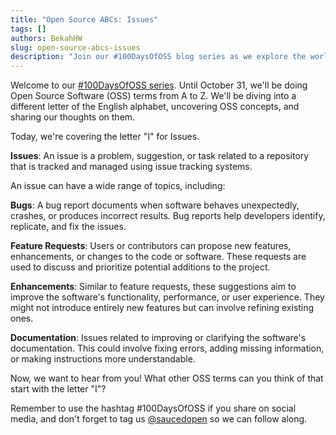 ```yaml
---
title: "Open Source ABCs: Issues"
tags: []
authors: BekahHW
slug: open-source-abcs-issues
description: "Join our #100DaysOfOSS blog series as we explore the world of Open Source Software (OSS) from A to Z! Every week, we'll discuss two new letters of the English alphabet. Share your thoughts, ideas, and favorite OSS projects for each letter. Let's celebrate the power of open source together! "
---
```


Welcome to our [#100DaysOfOSS series](https://dev.to/opensauced/100daysofoss-growing-skills-and-real-world-experience-3o5k). Until October 31, we'll be doing  Open Source Software (OSS) terms from A to Z. We'll be diving into a different letter of the English alphabet, uncovering OSS concepts, and sharing our thoughts on them.

Today, we're covering the letter "I" for Issues.

<!-- truncate -->

**Issues**: An issue is a problem, suggestion, or task related to a repository that is tracked and managed using issue tracking systems.

An issue can have a wide range of topics, including:

**Bugs**: A bug report documents when software behaves unexpectedly, crashes, or produces incorrect results. Bug reports help developers identify, replicate, and fix the issues.

**Feature Requests**: Users or contributors can propose new features, enhancements, or changes to the code or software. These requests are used to discuss and prioritize potential additions to the project.

**Enhancements**: Similar to feature requests, these suggestions aim to improve the software's functionality, performance, or user experience. They might not introduce entirely new features but can involve refining existing ones.

**Documentation**: Issues related to improving or clarifying the software's documentation. This could involve fixing errors, adding missing information, or making instructions more understandable.

Now, we want to hear from you! What other OSS terms can you think of that start with the letter "I"?

Remember to use the hashtag #100DaysOfOSS if you share on social media, and don't forget to tag us [@saucedopen](https://twitter.com/saucedopen) so we can follow along.
